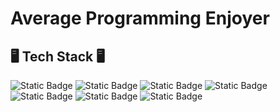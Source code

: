 <h1>Average Programming Enjoyer</h1>

<h2>🖥️ Tech Stack 🖥️</h2>

![Static Badge](https://img.shields.io/badge/HTML-white?style=for-the-badge&logo=html5&logoColor=white&color=%23E34F26) 
![Static Badge](https://img.shields.io/badge/CSS-white?style=for-the-badge&logo=css&logoColor=white&color=%23663399) 
![Static Badge](https://img.shields.io/badge/JavaScript-white?style=for-the-badge&logo=javascript&logoColor=black&color=%23F7DF1E)
![Static Badge](https://img.shields.io/badge/TypeScript-white?style=for-the-badge&logo=typescript&logoColor=white&color=%233178C6)
![Static Badge](https://img.shields.io/badge/TailwindV4-white?style=for-the-badge&logo=tailwindcss&logoColor=white&color=%2306B6D4)
![Static Badge](https://img.shields.io/badge/Vue-white?style=for-the-badge&logo=vuedotjs&logoColor=white&color=%234FC08D)
![Static Badge](https://img.shields.io/badge/Nuxt-white?style=for-the-badge&logo=nuxt&logoColor=white&color=%2300DC82)
